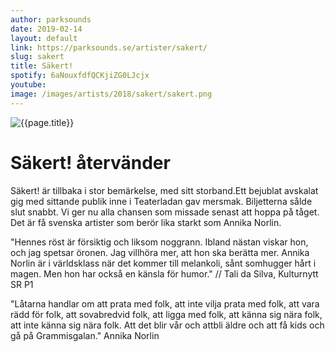 ```yaml
---
author: parksounds
date: 2019-02-14
layout: default
link: https://parksounds.se/artister/sakert/
slug: sakert
title: Säkert!
spotify: 6aNouxfdfQCKjiZG0LJcjx
youtube: 
image: /images/artists/2018/sakert/sakert.png
---
```


![{{page.title}}]({{page.image}})

# Säkert! återvänder

Säkert! är tillbaka i stor bemärkelse, med sitt storband.Ett bejublat avskalat gig med sittande publik inne i Teaterladan gav mersmak. Biljetterna sålde slut snabbt. Vi ger nu alla chansen som missade senast att hoppa på tåget. Det är få svenska artister som berör lika starkt som Annika Norlin.

"Hennes röst är försiktig och liksom noggrann. Ibland nästan viskar hon, och jag spetsar öronen. Jag villhöra mer, att hon ska berätta mer. Annika Norlin är i världsklass när det kommer till melankoli, sånt somhugger hårt i magen. Men hon har också en känsla för humor." // Tali da Silva, Kulturnytt SR P1

"Låtarna handlar om att prata med folk, att inte vilja prata med folk, att vara rädd för folk, att sovabredvid folk, att ligga med folk, att känna sig nära folk, att inte känna sig nära folk. Att det blir vår och attbli äldre och att få kids och gå på Grammisgalan." Annika Norlin

